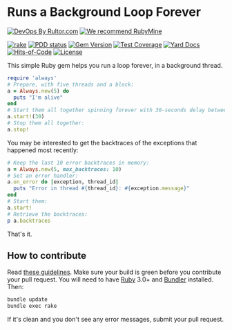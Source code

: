 # Runs a Background Loop Forever

[![DevOps By Rultor.com](https://www.rultor.com/b/yegor256/always)](https://www.rultor.com/p/yegor256/always)
[![We recommend RubyMine](https://www.elegantobjects.org/rubymine.svg)](https://www.jetbrains.com/ruby/)

[![rake](https://github.com/yegor256/always/actions/workflows/rake.yml/badge.svg)](https://github.com/yegor256/always/actions/workflows/rake.yml)
[![PDD status](https://www.0pdd.com/svg?name=yegor256/always)](https://www.0pdd.com/p?name=yegor256/always)
[![Gem Version](https://badge.fury.io/rb/always.svg)](https://badge.fury.io/rb/always)
[![Test Coverage](https://img.shields.io/codecov/c/github/yegor256/always.svg)](https://codecov.io/github/yegor256/always?branch=master)
[![Yard Docs](https://img.shields.io/badge/yard-docs-blue.svg)](https://rubydoc.info/github/yegor256/always/master/frames)
[![Hits-of-Code](https://hitsofcode.com/github/yegor256/always)](https://hitsofcode.com/view/github/yegor256/always)
[![License](https://img.shields.io/badge/license-MIT-green.svg)](https://github.com/yegor256/always/blob/master/LICENSE.txt)

This simple Ruby gem helps you run a loop forever, in a background thread.

```ruby
require 'always'
# Prepare, with five threads and a block:
a = Always.new(5) do
  puts "I'm alive"
end
# Start them all together spinning forever with 30-seconds delay between cycles:
a.start!(30)
# Stop them all together:
a.stop!
```

You may be interested to get the backtraces of the exceptions that
happened most recently:

```ruby
# Keep the last 10 error backtraces in memory:
a = Always.new(5, max_backtraces: 10)
# Set an error handler:
a.on_error do |exception, thread_id|
  puts "Error in thread #{thread_id}: #{exception.message}"
end
# Start them:
a.start!
# Retrieve the backtraces:
p a.backtraces
```

That's it.

## How to contribute

Read
[these guidelines](https://www.yegor256.com/2014/04/15/github-guidelines.html).
Make sure your build is green before you contribute
your pull request. You will need to have
[Ruby](https://www.ruby-lang.org/en/) 3.0+ and
[Bundler](https://bundler.io/) installed. Then:

```bash
bundle update
bundle exec rake
```

If it's clean and you don't see any error messages, submit your pull request.
